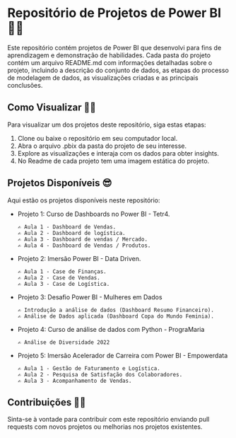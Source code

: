 # Repositório de Projetos de Power BI 🔎🎲

Este repositório contém projetos de Power BI que desenvolvi para fins de aprendizagem e demonstração de habilidades. Cada pasta do projeto contém um arquivo README.md 
com informações detalhadas sobre o projeto, incluindo a descrição do conjunto de dados, as etapas do processo de modelagem de dados, as visualizações criadas e
as principais conclusões.

## Como Visualizar 👩‍💻

Para visualizar um dos projetos deste repositório, siga estas etapas:

1. Clone ou baixe o repositório em seu computador local.
2. Abra o arquivo .pbix da pasta do projeto de seu interesse.
3. Explore as visualizações e interaja com os dados para obter insights.
4. No Readme de cada projeto tem uma imagem estática do projeto.

## Projetos Disponíveis 😎

Aqui estão os projetos disponíveis neste repositório:

- Projeto 1: Curso de Dashboards no Power BI - Tetr4.
  
      ✍ Aula 1 - Dashboard de Vendas.
      ✍ Aula 2 - Dashboard de logística.
      ✍ Aula 3 - Dashboard de vendas / Mercado.
      ✍ Aula 4 - Dashboard de Vendas / Produtos.
  
- Projeto 2: Imersão Power BI - Data Driven.
  
      ✍ Aula 1 - Case de Finanças.
      ✍ Aula 2 - Case de Vendas.
      ✍ Aula 3 - Case de Logística.
  
- Projeto 3: Desafio Power BI - Mulheres em Dados

      ✍ Introdução a análise de dados (Dashboard Resumo Financeiro).
      ✍ Análise de Dados aplicada (Dashboard Copa do Mundo Feminia).

- Projeto 4: Curso de análise de dados com Python - PrograMaria

      ✍ Análise de Diversidade 2022
  
- Projeto 5: Imersão Acelerador de Carreira com Power BI - Empowerdata
  
      ✍ Aula 1 - Gestão de Faturamento e Logística.
      ✍ Aula 2 - Pesquisa de Satisfação dos Colaboradores.
      ✍ Aula 3 - Acompanhamento de Vendas.
     

## Contribuições 🤜🤛

Sinta-se à vontade para contribuir com este repositório enviando pull requests com novos projetos ou melhorias nos projetos existentes.
